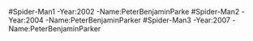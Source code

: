 #Spider-Man1 
-Year:2002 
-Name:PeterBenjaminParke
#Spider-Man2 
-Year:2004 
-Name:PeterBenjaminParker 
#Spider-Man3 
-Year:2007 
-Name:PeterBenjaminParker

